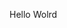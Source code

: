 Hello Wolrd

































































































